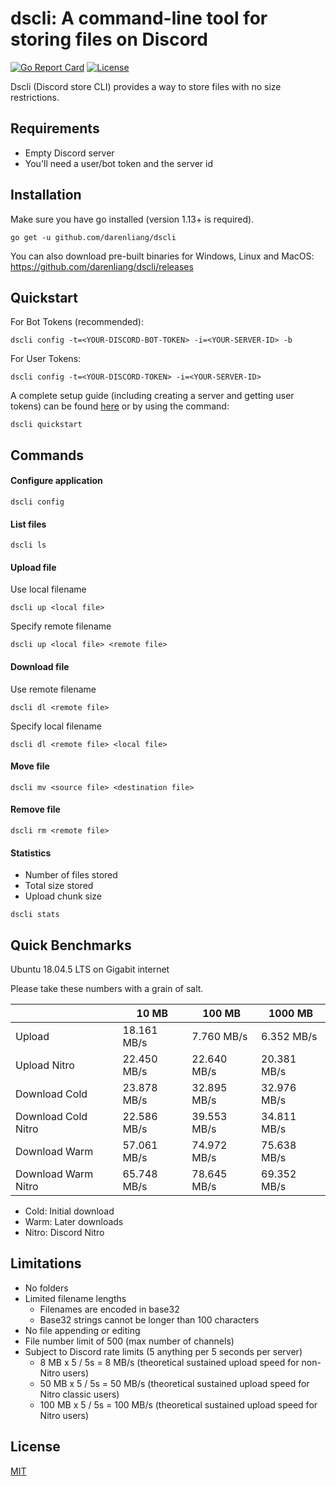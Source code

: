 # dscli: A command-line tool for storing files on Discord

[![Go Report Card](https://goreportcard.com/badge/github.com/darenliang/dscli)](https://goreportcard.com/report/github.com/darenliang/dscli)
[![License](https://img.shields.io/github/license/darenliang/dscli)](https://github.com/darenliang/dscli/blob/master/LICENSE)

Dscli (Discord store CLI) provides a way to store files with no size restrictions.

## Requirements

* Empty Discord server
* You'll need a user/bot token and the server id

## Installation

Make sure you have go installed (version 1.13+ is required).

```
go get -u github.com/darenliang/dscli
```

You can also download pre-built binaries for Windows, Linux and MacOS: https://github.com/darenliang/dscli/releases

## Quickstart

For Bot Tokens (recommended):

```
dscli config -t=<YOUR-DISCORD-BOT-TOKEN> -i=<YOUR-SERVER-ID> -b
```

For User Tokens:

```
dscli config -t=<YOUR-DISCORD-TOKEN> -i=<YOUR-SERVER-ID>
```

A complete setup guide (including creating a server and getting user tokens) can be found [here](https://github.com/darenliang/dscli/blob/master/quickstart/README.md) or by using the command:

```
dscli quickstart
```

## Commands

#### Configure application

```
dscli config
```

#### List files

```
dscli ls
```

#### Upload file

Use local filename

```
dscli up <local file>
```

Specify remote filename

```
dscli up <local file> <remote file>
```

#### Download file

Use remote filename

```
dscli dl <remote file>
```

Specify local filename

```
dscli dl <remote file> <local file>
```

#### Move file

```
dscli mv <source file> <destination file>
```

#### Remove file

```
dscli rm <remote file>
```

#### Statistics

* Number of files stored
* Total size stored
* Upload chunk size

```
dscli stats
```

## Quick Benchmarks

Ubuntu 18.04.5 LTS on Gigabit internet

Please take these numbers with a grain of salt.

|                     | 10 MB         | 100 MB        | 1000 MB       |
| ------------------- | ------------- | ------------- | ------------- |
| Upload              | 18.161 MB/s   | 7.760 MB/s    | 6.352 MB/s    |
| Upload Nitro        | 22.450 MB/s   | 22.640 MB/s   | 20.381 MB/s   |
| Download Cold       | 23.878 MB/s   | 32.895 MB/s   | 32.976 MB/s   |
| Download Cold Nitro | 22.586 MB/s   | 39.553 MB/s   | 34.811 MB/s   |
| Download Warm       | 57.061 MB/s   | 74.972 MB/s   | 75.638 MB/s   |
| Download Warm Nitro | 65.748 MB/s   | 78.645 MB/s   | 69.352 MB/s   |

* Cold: Initial download
* Warm: Later downloads
* Nitro: Discord Nitro

## Limitations

* No folders
* Limited filename lengths
    * Filenames are encoded in base32
    * Base32 strings cannot be longer than 100 characters
* No file appending or editing
* File number limit of 500 (max number of channels)
* Subject to Discord rate limits (5 anything per 5 seconds per server)
    * 8 MB x 5 / 5s = 8 MB/s (theoretical sustained upload speed for non-Nitro users)
    * 50 MB x 5 / 5s = 50 MB/s (theoretical sustained upload speed for Nitro classic users)
    * 100 MB x 5 / 5s = 100 MB/s (theoretical sustained upload speed for Nitro users)

## License

[MIT](https://github.com/darenliang/dscli/blob/master/LICENSE)
